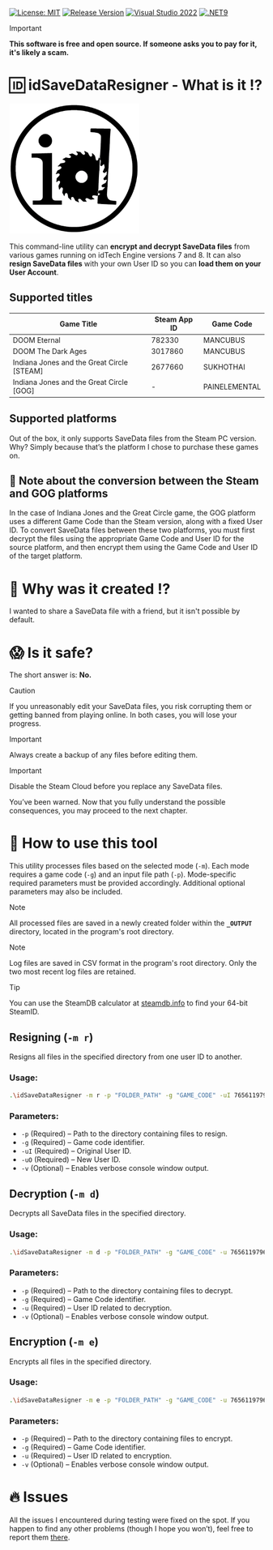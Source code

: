 [![License: MIT](https://img.shields.io/badge/License-MIT-blueviolet.svg)](https://opensource.org/license/mit)
[![Release Version](https://img.shields.io/github/v/tag/mi5hmash/idSaveDataResigner?label=Version)](https://github.com/mi5hmash/idSaveDataResigner/releases/latest)
[![Visual Studio 2022](https://custom-icon-badges.demolab.com/badge/Visual%20Studio%202022-5C2D91.svg?&logo=visual-studio&logoColor=white)](https://visualstudio.microsoft.com/)
[![.NET9](https://img.shields.io/badge/.NET%209-512BD4?logo=dotnet&logoColor=fff)](#)

> [!IMPORTANT]
> **This software is free and open source. If someone asks you to pay for it, it's likely a scam.**

# 🆔 idSaveDataResigner - What is it :interrobang:
<img src="https://github.com/mi5hmash/idSaveDataResigner/blob/main/.resources/images/idSaveDataResignerLogo.png" alt="icon" width="256"/>

This command-line utility can **encrypt and decrypt SaveData files** from various games running on idTech Engine versions 7 and 8. It can also **resign SaveData files** with your own User ID so you can **load them on your User Account**.

## Supported titles
| Game Title                                 | Steam App ID  | Game Code     |
|--------------------------------------------|---------------|---------------|
| DOOM Eternal                               | 782330        | MANCUBUS      |
| DOOM The Dark Ages                         | 3017860       | MANCUBUS      |
| Indiana Jones and the Great Circle [STEAM] | 2677660       | SUKHOTHAI     |
| Indiana Jones and the Great Circle [GOG]   | -             | PAINELEMENTAL |

## Supported platforms
Out of the box, it only supports SaveData files from the Steam PC version. Why? Simply because that’s the platform I chose to purchase these games on.

## 🔄 Note about the conversion between the Steam and GOG platforms
In the case of Indiana Jones and the Great Circle game, the GOG platform uses a different Game Code than the Steam version, along with a fixed User ID. 
To convert SaveData files between these two platforms, you must first decrypt the files using the appropriate Game Code and User ID for the source platform, and then encrypt them using the Game Code and User ID of the target platform.

# 🤯 Why was it created :interrobang:
I wanted to share a SaveData file with a friend, but it isn't possible by default.

# :scream: Is it safe?
The short answer is: **No.** 
> [!CAUTION]
> If you unreasonably edit your SaveData files, you risk corrupting them or getting banned from playing online. In both cases, you will lose your progress.

> [!IMPORTANT]
> Always create a backup of any files before editing them.

> [!IMPORTANT]
> Disable the Steam Cloud before you replace any SaveData files.

You’ve been warned. Now that you fully understand the possible consequences, you may proceed to the next chapter.

# :scroll: How to use this tool
This utility processes files based on the selected mode (`-m`). Each mode requires a game code (`-g`) and an input file path (`-p`). Mode-specific required parameters must be provided accordingly. Additional optional parameters may also be included.

> [!NOTE]
> All processed files are saved in a newly created folder within the **`_OUTPUT`** directory, located in the program's root directory.

> [!NOTE]
> Log files are saved in CSV format in the program's root directory. Only the two most recent log files are retained.

> [!TIP]
You can use the SteamDB calculator at [steamdb.info](https://steamdb.info/calculator/) to find your 64-bit SteamID.

## Resigning (`-m r`)
Resigns all files in the specified directory from one user ID to another.
### Usage:
```sh
.\idSaveDataResigner -m r -p "FOLDER_PATH" -g "GAME_CODE" -uI 76561197960265729 -uO 76561197960265730 -v
```
### Parameters:
- `-p` (Required) – Path to the directory containing files to resign.
- `-g` (Required) – Game code identifier.
- `-uI` (Required) – Original User ID.
- `-uO` (Required) – New User ID.
- `-v` (Optional) – Enables verbose console window output.

## Decryption (`-m d`)
Decrypts all SaveData files in the specified directory.
### Usage:
```sh
.\idSaveDataResigner -m d -p "FOLDER_PATH" -g "GAME_CODE" -u 76561197960265729 -v
```
### Parameters:
- `-p` (Required) – Path to the directory containing files to decrypt.
- `-g` (Required) – Game Code identifier.
- `-u` (Required) – User ID related to decryption.
- `-v` (Optional) – Enables verbose console window output.

## Encryption (`-m e`)
Encrypts all files in the specified directory.
### Usage:
```sh
.\idSaveDataResigner -m e -p "FOLDER_PATH" -g "GAME_CODE" -u 76561197960265729 -v
```
### Parameters:
- `-p` (Required) – Path to the directory containing files to encrypt.
- `-g` (Required) – Game Code identifier.
- `-u` (Required) – User ID related to encryption.
- `-v` (Optional) – Enables verbose console window output.

# :fire: Issues
All the issues I encountered during testing were fixed on the spot. If you happen to find any other problems (though I hope you won’t), feel free to report them [there](https://github.com/mi5hmash/idSaveDataResigner/issues).
